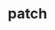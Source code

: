 ---
title: "patch"
layout: cache
categories: [package, develop]
meta: {"compilers": ["gcc@11.4.0", "gcc@9.4.0", "intel-oneapi-compilers@2025.1.0"], "num_specs": 8, "num_specs_by_stack": {"e4s": 2, "e4s-neoverse-v2": 2, "e4s-neoverse_v1": 1, "e4s-oneapi": 2, "e4s-power": 1, "root": 8}, "oss": ["ubuntu20.04", "ubuntu22.04"], "platforms": ["linux"], "stacks": ["e4s", "e4s-neoverse-v2", "e4s-neoverse_v1", "e4s-oneapi", "e4s-power", "root"], "targets": ["neoverse_v1", "neoverse_v2", "ppc64le", "x86_64_v3"], "versions": ["2.7.6"]}
spec_details: [{"compiler": "gcc@11.4.0", "hash": "36r3w5i4dv6mg7uq5cbtgl4yj6k7cdgi", "os": "ubuntu22.04", "platform": "linux", "size": "-", "stacks": ["e4s", "root"], "target": "x86_64_v3", "variants": ["build_system=autotools"], "versions": ["2.7.6"]}, {"compiler": "gcc@11.4.0", "hash": "6kwkzqkfefeuhjxsdd5qyhivjl5xhcej", "os": "ubuntu22.04", "platform": "linux", "size": "-", "stacks": ["e4s-neoverse-v2", "root"], "target": "neoverse_v2", "variants": ["build_system=autotools"], "versions": ["2.7.6"]}, {"compiler": "gcc@11.4.0", "hash": "6y2mb56374gjwzo5ym6ijh2zbtbrlguf", "os": "ubuntu22.04", "platform": "linux", "size": "-", "stacks": ["e4s-neoverse_v1", "root"], "target": "neoverse_v1", "variants": ["build_system=autotools"], "versions": ["2.7.6"]}, {"compiler": "gcc@11.4.0", "hash": "7aorrjpxo3noj6tady2anh6m5nh4bwhm", "os": "ubuntu22.04", "platform": "linux", "size": "-", "stacks": ["e4s-neoverse-v2", "root"], "target": "neoverse_v2", "variants": ["build_system=autotools"], "versions": ["2.7.6"]}, {"compiler": "intel-oneapi-compilers@2025.1.0", "hash": "ebk3fngbf2nlsmyu2syjpgtymnhfg4lw", "os": "ubuntu22.04", "platform": "linux", "size": "-", "stacks": ["e4s-oneapi", "root"], "target": "x86_64_v3", "variants": ["build_system=autotools"], "versions": ["2.7.6"]}, {"compiler": "gcc@11.4.0", "hash": "m7tfsz544dzqwzttnbga7fb6owcit4nu", "os": "ubuntu22.04", "platform": "linux", "size": "-", "stacks": ["e4s", "root"], "target": "x86_64_v3", "variants": ["build_system=autotools"], "versions": ["2.7.6"]}, {"compiler": "intel-oneapi-compilers@2025.1.0", "hash": "rnisdydbw4nlqz6wg6nyuad35z4y3csw", "os": "ubuntu22.04", "platform": "linux", "size": "-", "stacks": ["e4s-oneapi", "root"], "target": "x86_64_v3", "variants": ["build_system=autotools"], "versions": ["2.7.6"]}, {"compiler": "gcc@9.4.0", "hash": "yn2rowwhr33wsogizc5bdfudopac2gnn", "os": "ubuntu20.04", "platform": "linux", "size": "-", "stacks": ["e4s-power", "root"], "target": "ppc64le", "variants": ["build_system=autotools"], "versions": ["2.7.6"]}]
---